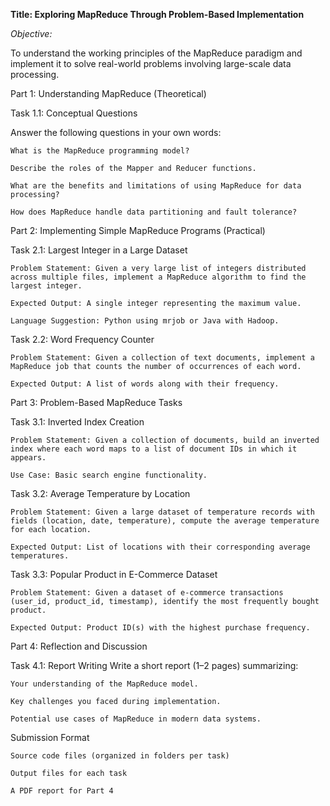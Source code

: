 **Title: Exploring MapReduce Through Problem-Based Implementation**

*Objective:*

To understand the working principles of the MapReduce paradigm and implement it to solve real-world problems involving large-scale data processing.

Part 1: Understanding MapReduce (Theoretical)

Task 1.1: Conceptual Questions

Answer the following questions in your own words:

    What is the MapReduce programming model?

    Describe the roles of the Mapper and Reducer functions.

    What are the benefits and limitations of using MapReduce for data processing?

    How does MapReduce handle data partitioning and fault tolerance?

Part 2: Implementing Simple MapReduce Programs (Practical)

Task 2.1: Largest Integer in a Large Dataset

    Problem Statement: Given a very large list of integers distributed across multiple files, implement a MapReduce algorithm to find the largest integer.

    Expected Output: A single integer representing the maximum value.

    Language Suggestion: Python using mrjob or Java with Hadoop.

Task 2.2: Word Frequency Counter

    Problem Statement: Given a collection of text documents, implement a MapReduce job that counts the number of occurrences of each word.

    Expected Output: A list of words along with their frequency.

Part 3: Problem-Based MapReduce Tasks

Task 3.1: Inverted Index Creation

    Problem Statement: Given a collection of documents, build an inverted index where each word maps to a list of document IDs in which it appears.

    Use Case: Basic search engine functionality.

Task 3.2: Average Temperature by Location

    Problem Statement: Given a large dataset of temperature records with fields (location, date, temperature), compute the average temperature for each location.

    Expected Output: List of locations with their corresponding average temperatures.

Task 3.3: Popular Product in E-Commerce Dataset

    Problem Statement: Given a dataset of e-commerce transactions (user_id, product_id, timestamp), identify the most frequently bought product.

    Expected Output: Product ID(s) with the highest purchase frequency.

Part 4: Reflection and Discussion

Task 4.1: Report Writing
Write a short report (1–2 pages) summarizing:

    Your understanding of the MapReduce model.

    Key challenges you faced during implementation.

    Potential use cases of MapReduce in modern data systems.

Submission Format

    Source code files (organized in folders per task)

    Output files for each task

    A PDF report for Part 4